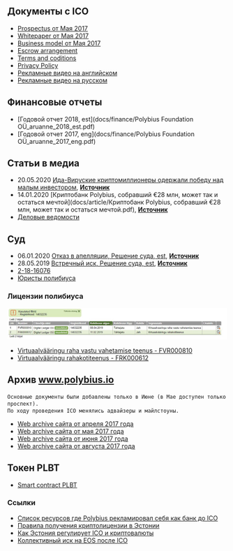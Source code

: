 
## Документы с ICO

- [Prospectus от Мая 2017](docs/ico/prospectus.pdf)
- [Whitepaper от Мая 2017](docs/ico/token_whitepaper.pdf)
- [Business model от Мая 2017](docs/ico/business_model.pdf)
- [Escrow arrangement](docs/ico/escrow_arrangement.pdf)
- [Terms and coditions](docs/ico/terms_and_conditions.pdf)
- [Privacy Policy](docs/ico/privacy_policy.pdf)
- [Рекламные видео на английском](https://www.youtube.com/playlist?list=PLjlIy-7g2Ve_HYJbI64EP6t5zuS7dPJkB)
- [Рекламные видео на русском](https://www.youtube.com/playlist?list=PLjlIy-7g2Ve-Rf1f8HxOjT6xzmfRhOBSX)

## Финансовые отчеты

- [Годовой отчет 2018, est](docs/finance/Polybius Foundation OÜ_aruanne_2018_est.pdf)
- [Годовой отчет 2017, eng](docs/finance/Polybius Foundation OÜ_aruanne_2017_eng.pdf)

## Статьи в медиа

- 20.05.2020 [Ида-Вируские криптомиллионеры одержали победу над малым инвестором](docs/article/Ида_Вируские_криптомиллионеры_одержали_победу_над_малым_инвестором.pdf), [**Источник**](https://www.dv.ee/novosti/2020/05/20/ida-viruskie-kriptomillionery-oderzhali-pobedu-nad-malym-investorom)
- 14.01.2020 [Криптобанк Polybius, собравший €28 млн, может так и остаться мечтой](docs/article/Криптобанк Polybius, собравший €28 млн, может так и остаться мечтой.pdf), [**Источник**](https://www.dv.ee/novosti/2020/01/14/kriptobank-polybius-sobravshij-28-mln-mozhet-tak-i-ostatsja-mechtoj)
- [Деловые ведомости](https://www.dv.ee/search?q=Polybius&sort=date)

## Cуд


- 06.01.2020 [Отказ в апелляции, Решение суда, est](docs/lawsuit/kohtuotsus_06.01.2020.pdf), [**Источник**](https://www.riigiteataja.ee/kohtulahendid/fail.html?fid=267093508)
- 28.05.2019 [Встречный иск, Решение суда, est](docs/lawsuit/kohtuotsus_28.05.2019.pdf), [**Источник**](https://www.riigiteataja.ee/kohtulahendid/fail.html?fid=267732495)
- [2-18-16076](https://www.riigiteataja.ee/kohtulahendid/otsingutulemus.html?kohtuasjaNumber=2-18-16076)
- [Юристы полибиуса](https://www.sorainen.com/deals/estonian-court-explains-tokenholders-rights)

### Лицензии полибиуса

![Licenses](images/polybius_licenses.jpg)

- [Virtuaalvääringu raha vastu vahetamise teenus - FVR000810](https://mtr.mkm.ee/taotluse_tulemus/506097)
- [Virtuaalvääringu rahakotiteenus - FRK000612](https://mtr.mkm.ee/taotluse_tulemus/501496)

## Арxив www.polybius.io

```
Основные документы были добавлены только в Июне (в Мае доступен только проспект). 
По ходу проведения ICO менялись адвайзеры и майлстоуны. 
```

- [Web archive сайта от апреля 2017 года](https://web.archive.org/web/20170420094524/http://www.polybius.io/)
- [Web archive сайта от мая 2017 года](https://web.archive.org/web/20170517064646/https://polybius.io/)
- [Web archive сайта от июня 2017 года](https://web.archive.org/web/20170604144240/https://polybius.io/#documents)
- [Web archive сайта от августа 2017 года](https://web.archive.org/web/20170806071446/https://polybius.io/)

## Токен PLBT

- [Smart contract PLBT](https://etherscan.io/address/0x0AfFa06e7Fbe5bC9a764C979aA66E8256A631f02#code)

### Ссылки

- [Список ресурсов где Polybius рекламировал себя как банк до ICO](links.md)
- [Правила получения криптолицензии в Эстонии](https://forklog.com/yuristy-rasskazali-o-novyh-pravilah-polucheniya-kriptolitsenzii-v-estonii)
- [Как Эстония регулирует ICO и криптовалюты](https://lawstrust.com/news/kak-ehstoniya-reguliruet-ico-i-kriptovalyuty)
- [Коллективный иск на EOS после ICO](https://forklog.com/protiv-block-one-broka-pirsa-i-dena-larimera-podan-kollektivnyj-isk-v-svyazi-s-ico-proekta-eos/)